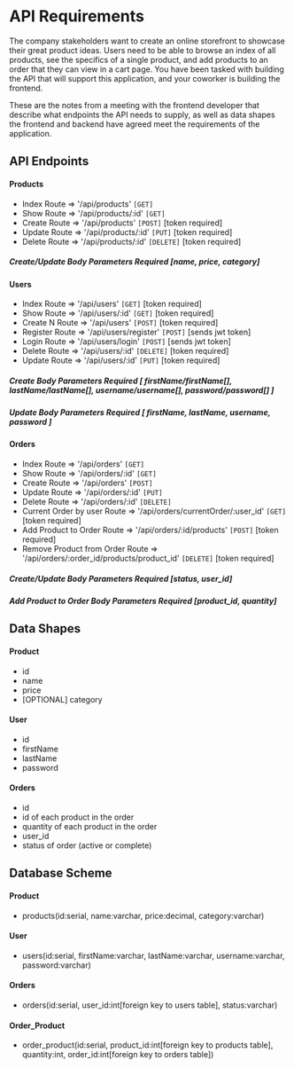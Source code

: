 # API Requirements

The company stakeholders want to create an online storefront to showcase their great product ideas. Users need to be able to browse an index of all products, see the specifics of a single product, and add products to an order that they can view in a cart page. You have been tasked with building the API that will support this application, and your coworker is building the frontend.

These are the notes from a meeting with the frontend developer that describe what endpoints the API needs to supply, as well as data shapes the frontend and backend have agreed meet the requirements of the application.

## API Endpoints

#### Products

- Index Route => '/api/products' `[GET]`
- Show Route => '/api/products/:id' `[GET]`
- Create Route => '/api/products' `[POST]` [token required]
- Update Route => '/api/products/:id' `[PUT]` [token required]
- Delete Route => '/api/products/:id' `[DELETE]` [token required]

##### Create/Update Body Parameters Required [name, price, category]

#### Users

- Index Route => '/api/users' `[GET]` [token required]
- Show Route => '/api/users/:id' `[GET]` [token required]
- Create N Route => '/api/users' `[POST]` [token required]
- Register Route => '/api/users/register' `[POST]` [sends jwt token]
- Login Route => '/api/users/login' `[POST]` [sends jwt token]
- Delete Route => '/api/users/:id' `[DELETE]` [token required]
- Update Route => '/api/users/:id' `[PUT]` [token required]

##### Create Body Parameters Required [ firstName/firstName[], lastName/lastName[], username/username[], password/password[] ]

##### Update Body Parameters Required [ firstName, lastName, username, password ]

#### Orders

- Index Route => '/api/orders' `[GET]`
- Show Route => '/api/orders/:id' `[GET]`
- Create Route => '/api/orders' `[POST]`
- Update Route => '/api/orders/:id' `[PUT]`
- Delete Route => '/api/orders/:id' `[DELETE]`
- Current Order by user Route => '/api/orders/currentOrder/:user_id' `[GET]` [token required]
- Add Product to Order Route => '/api/orders/:id/products' `[POST]` [token required]
- Remove Product from Order Route => '/api/orders/:order_id/products/product_id' `[DELETE]` [token required]

##### Create/Update Body Parameters Required [status, user_id]

##### Add Product to Order Body Parameters Required [product_id, quantity]

## Data Shapes

#### Product

- id
- name
- price
- [OPTIONAL] category

#### User

- id
- firstName
- lastName
- password

#### Orders

- id
- id of each product in the order
- quantity of each product in the order
- user_id
- status of order (active or complete)

## Database Scheme

#### Product

- products(id:serial, name:varchar, price:decimal, category:varchar)

#### User

- users(id:serial, firstName:varchar, lastName:varchar, username:varchar, password:varchar)

#### Orders

- orders(id:serial, user_id:int[foreign key to users table], status:varchar)

#### Order_Product

- order_product(id:serial, product_id:int[foreign key to products table], quantity:int, order_id:int[foreign key to orders table])
